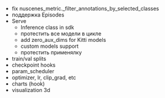 - fix nuscenes_metric._filter_annotations_by_selected_classes
- поддержка Episodes
- Serve
    + Inference class in sdk
    + протестить все модели в цикле
    + add zero_aux_dims for Kitti models
    - custom models support
    - протестить применялку
- train/val splits
- checkpoint hooks
- param_scheduler
- optimizer, lr, clip_grad, etc
- charts (hook)
- visualization 3d
